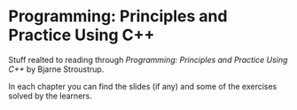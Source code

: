 # Programming: Principles and Practice Using C++ 

Stuff realted to reading through _Programming: Principles and Practice Using C++_ by Bjarne Stroustrup.

In each chapter you can find the slides (if any) and some of the exercises solved by the learners.
